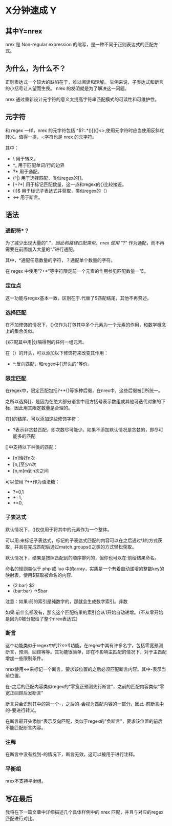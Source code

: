 # X分钟速成 Y

## 其中Y=nrex

nrex 是 Non-regular expression 的缩写，是一种不同于正则表达式的匹配方式。

## 为什么，为什么不？

正则表达式一个较大的缺陷在于，难以阅读和理解。
举例来说，子表达式和断言的小括号让人望而生畏。
nrex 的发明就是为了解决这一问题。

nrex 通过重新设计元字符的意义太提高字符串匹配模式的可读性和可维护性。

## 元字符

和 regex 一样，nrex 的元字符包括 \^$?:.*()[]{}<>,使用元字符时应当使用反斜杠转义。值得一提，-:字符也是 nrex 的元字符。

其中：

- \ 用于转义。
- ^_ 用于匹配单词/行的边界
- ?* 用于通配。
- (^|) 用于选择匹配，类似regex的[]。
- [+?*] 用于标记匹配数量，这一点和regex的{}比较接近。
- (:)$ 用于标记子表达式并获取，类似regex的（）
- <-> 用于断言。

## 语法

### 通配符*？

为了减少出现大量的".*"，因此和路径匹配类似，nrex 使用 "*?" 作为通配，而不再需要在前面加入大量的“.”进行通配。

其中，*通配任意数量的字符，？通配单个数量的字符。

在 regex 中使用“?+*”等字符限定前一个元素的作用参见匹配数量一节。

### 定位点

这一功能与regex基本一致，区别在于.代替了$匹配结尾，其他不再赘述。

### 选择匹配

在不加修饰的情况下，{}仅作为打包其中多个元素为一个元素的作用，和数学概念上的集合类似。

{}匹配其中用|分隔得到的任何一组元素。

在（）的开头，可以添加以下修饰符来改变其作用：

- ^:反向匹配，和regex中[]开头的^等价。

### 限定匹配

在regex中，限定匹配包括?+*{}等多种后缀，在nrex中，这些后缀被[]所统一。

之所以选择[]，是因为在绝大部分语言中用方括号表示数组或其他可迭代对象的下标，因此用其限定数量是合理的。

在[]的结尾，可以添加这些修饰字符：

- ?表示非贪婪匹配，即次数尽可能少。如果不添加默认情况是贪婪的，即尽可能多的匹配

[]中支持以下种类的匹配：

- [n]恰好n次
- [n,]至少n次
- [n,m]m到n次之间

可以使用 ?+*作为语法糖：

- ?=0,1
- +=1,
- *=0,

### 子表达式

默认情况下，()仅仅用于将其中的元素作为一个整体。

可以用:来标记子表达式，标记的子表达式匹配的内容可以在之后通过\1的方式获取，并且在完成匹配后通过match.groups()之类的方式轻松获取。

默认情况下，结果是按照匹配到的顺序排列的，但你也可以在:前给结果命名。

命名的规则类似于 php 或 lua 中的array，实质是一个有着自动递增的整数key的映射表。使用$获取被命名的内容.

- {2:bar} $2
- {bar:bar} ->$bar

注意：如果:前的索引是纯数字的，那就会生成数字索引。非数

如果:前什么都没有，那么这个匹配结果的索引会从1开始自动递增。（不从零开始是因为0被分配给了整个nrex表达式）

### 断言

这个功能类似于regex中的(?<=>!)功能。在regex中其有许多名字，包括零宽预测断言，预测，回顾等等。其功能很简单，即在不影响主匹配的情况下，对于主匹配增加一些限制条件。

nrex使用<->来标记一个断言，要求该位置的之后必须匹配断言内容。其中-表示当前位置。

在-之后的匹配内容类似regex的“零宽正预测先行断言”，之前的匹配内容类似“零宽正回顾后发断言”

断言只会识别其中的第一个-，之后的-会视为匹配内容的一部分，因此-前断言中的-要进行转义。

在断言最开头添加^表示反向匹配，类似于regex的"负断言"，要求该位置的前后不能匹配断言内容。

### 注释

在断言中没有找到-的情况下，断言无效，这可以被用于进行注释。

### 平衡组

nrex不支持平衡组。

## 写在最后
我将在下一篇文章中详细描述几个具体样例中的 nrex 匹配，并且与对应的regex匹配进行对比。
